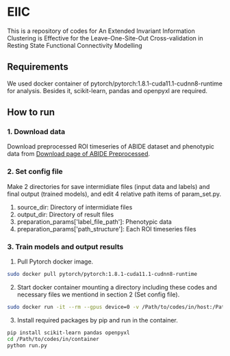 # EIIC
This is a repository of codes for An Extended Invariant Information Clustering is Effective for the Leave-One-Site-Out Cross-validation in Resting State Functional Connectivity Modelling

## Requirements
We used docker container of pytorch/pytorch:1.8.1-cuda11.1-cudnn8-runtime for analysis.
Besides it, scikit-learn, pandas and openpyxl are required.

## How to run

### 1. Download data
Download preprocessed ROI timeseries of ABIDE dataset and phenotypic data from [Download page of ABIDE Preprocessed](http://preprocessed-connectomes-project.org/abide/download.html).

### 2. Set config file
Make 2 directories for save intermidiate files (input data and labels) and final output (trained models), and edit 4 relative path items of param_set.py.

1. source_dir: Directory of intermidiate files
2. output_dir: Directory of result files
3. preparation_params['label_file_path']: Phenotypic data
4. preparation_params['path_structure']: Each ROI timeseries files

### 3. Train models and output results
1. Pull Pytorch docker image.
```bash
sudo docker pull pytorch/pytorch:1.8.1-cuda11.1-cudnn8-runtime
```
2. Start docker container mounting a directory including these codes and necessary files we mentiond in section 2 (Set config file).
```bash
sudo docker run -it --rm --gpus device=0 -v /Path/to/codes/in/host:/Path/to/codes/in/container pytorch/pytorch:1.8.1-cuda11.1-cudnn8-runtime
```

3. Install required packages by pip and run in the container.
```bash
pip install scikit-learn pandas openpyxl
cd /Path/to/codes/in/container
python run.py
```
